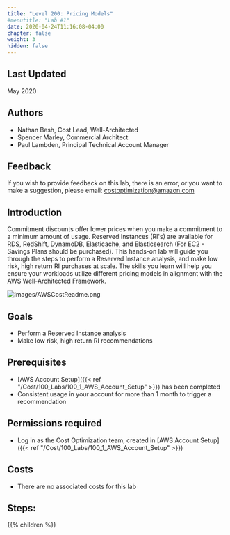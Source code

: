 ```yaml
---
title: "Level 200: Pricing Models"
#menutitle: "Lab #1"
date: 2020-04-24T11:16:08-04:00
chapter: false
weight: 3
hidden: false
---
```


## Last Updated
May 2020

## Authors
- Nathan Besh, Cost Lead, Well-Architected
- Spencer Marley, Commercial Architect
- Paul Lambden, Principal Technical Account Manager

## Feedback
If you wish to provide feedback on this lab, there is an error, or you want to make a suggestion, please email: costoptimization@amazon.com

## Introduction
Commitment discounts offer lower prices when you make a commitment to a minimum amount of usage. Reserved Instances (RI's) are available for RDS, RedShift, DynamoDB, Elasticache, and Elasticsearch (For EC2 - Savings Plans should be purchased). This hands-on lab will guide you through the steps to perform a Reserved Instance analysis, and make low risk, high return RI purchases at scale. The skills you learn will help you ensure your workloads utilize different pricing models in alignment with the AWS Well-Architected Framework.

![Images/AWSCostReadme.png](/Cost/200_3_Pricing_Models/Images/AWSCostReadme.png)

## Goals
- Perform a Reserved Instance analysis
- Make low risk, high return RI recommendations

## Prerequisites
- [AWS Account Setup]({{< ref "/Cost/100_Labs/100_1_AWS_Account_Setup" >}}) has been completed
- Consistent usage in your account for more than 1 month to trigger a recommendation

## Permissions required
- Log in as the Cost Optimization team, created in [AWS Account Setup]({{< ref "/Cost/100_Labs/100_1_AWS_Account_Setup" >}})

## Costs
- There are no associated costs for this lab

## Steps:
{{% children  %}}

